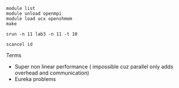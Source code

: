 

```Setup
module list
module unload openmpi
module load ucx openshmem
make
```

```Run Command
srun -n 11 lab3 -n 11 -t 10
```


```remove
scancel id
```



Terms
- Super non linear performance ( impossible cuz parallel only adds overhead and communication)
- Eureka problems


